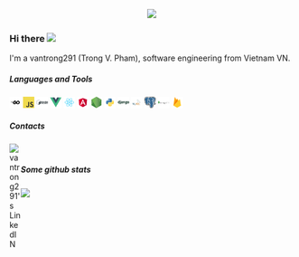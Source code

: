 <p align="center">
  <!-- Typing SVG by DenverCoder1 - https://github.com/DenverCoder1/readme-typing-svg -->
  <a href="#">
    <img src="https://readme-typing-svg.demolab.com/?lines=Hi,+I+am+Trong+V.+Pham;Software+Engineer+from+Vietnam+VN;5%2B%20years%20of%20coding%20experience&font=Fira%20Code&center=true&width=440&height=45&vCenter=true&pause=1000&size=22" /></a>
</p>
<!--!
[Visitors](https://api.visitorbadge.io/api/combined?path=vantrong291&countColor=%23263759&style=flat&labelStyle=upper)
-->
<!-- <p align="center">
  <a href="#">
    <img src="https://vbr.wocr.tk/badge?page_id=vantrong291.vantrong291&color=00cf00" /></a>
  </a>
</p> -->

### Hi there <img src="https://media.giphy.com/media/hvRJCLFzcasrR4ia7z/giphy.gif" width="25px">
I'm a vantrong291 (Trong V. Pham), software engineering from Vietnam VN.

##### Languages and Tools
<span>
<code><img height="20" src="https://raw.githubusercontent.com/github/explore/5c058a388828bb5fde0bcafd4bc867b5bb3f26f3/topics/go/go.png"></code>
<code><img height="20" src="https://raw.githubusercontent.com/github/explore/5c058a388828bb5fde0bcafd4bc867b5bb3f26f3/topics/javascript/javascript.png"></code>
<code><img height="20" src="https://raw.githubusercontent.com/github/explore/5c058a388828bb5fde0bcafd4bc867b5bb3f26f3/topics/bash/bash.png"></code>
<code><img height="20" src="https://raw.githubusercontent.com/github/explore/5c058a388828bb5fde0bcafd4bc867b5bb3f26f3/topics/vue/vue.png"></code>
<code><img height="20" src="https://raw.githubusercontent.com/github/explore/5c058a388828bb5fde0bcafd4bc867b5bb3f26f3/topics/react/react.png"></code>
<code><img height="20" src="https://raw.githubusercontent.com/github/explore/5c058a388828bb5fde0bcafd4bc867b5bb3f26f3/topics/angular/angular.png"></code>
<code><img height="20" src="https://raw.githubusercontent.com/github/explore/5c058a388828bb5fde0bcafd4bc867b5bb3f26f3/topics/nodejs/nodejs.png"></code>
<code><img height="20" src="https://raw.githubusercontent.com/github/explore/5c058a388828bb5fde0bcafd4bc867b5bb3f26f3/topics/python/python.png"></code>
<code><img height="20" src="https://raw.githubusercontent.com/github/explore/5c058a388828bb5fde0bcafd4bc867b5bb3f26f3/topics/django/django.png"></code>
<code><img height="20" src="https://raw.githubusercontent.com/github/explore/5c058a388828bb5fde0bcafd4bc867b5bb3f26f3/topics/mysql/mysql.png"></code>
<code><img height="20" src="https://raw.githubusercontent.com/github/explore/5c058a388828bb5fde0bcafd4bc867b5bb3f26f3/topics/postgresql/postgresql.png"></code>
<code><img height="20" src="https://raw.githubusercontent.com/github/explore/5c058a388828bb5fde0bcafd4bc867b5bb3f26f3/topics/mongodb/mongodb.png"></code>
<code><img height="20" src="https://raw.githubusercontent.com/github/explore/5c058a388828bb5fde0bcafd4bc867b5bb3f26f3/topics/firebase/firebase.png"></code>
</span>

##### Contacts  
<a href="https://www.linkedin.com/in/vantrong291/">
  <img align="left" alt="vantrong291's LinkedIN" width="20px" src="https://raw.githubusercontent.com/gauravghongde/social-icons/master/SVG/Color/LinkedIN.svg" />
</a>
<br/>
  
##### Some github stats
<a href="#">
<img align="center" src="https://github-readme-stats.vercel.app/api/top-langs/?username=vantrong291&layout=compact&theme=buefy&hide_border=true" />
</a>

<!--
**vantrong291/vantrong291** is a ✨ _special_ ✨ repository because its `README.md` (this file) appears on your GitHub profile.

Here are some ideas to get you started:

- 🔭 I’m currently working on ...
- 🌱 I’m currently learning ...
- 👯 I’m looking to collaborate on ...
- 🤔 I’m looking for help with ...
- 💬 Ask me about ...
- 📫 How to reach me: ...
- 😄 Pronouns: ...
- ⚡ Fun fact: ...
-->
